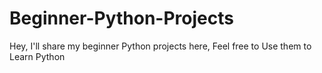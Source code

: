 # Beginner-Python-Projects
Hey, I'll share my beginner Python projects here, Feel free to Use them to Learn Python
